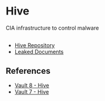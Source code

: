 # Hive

CIA infrastructure to control malware

##

- [Hive Repository](./hive-repository/)
- [Leaked Documents](./leaked-documents/)


## References

- [Vault 8 - Hive](https://wikileaks.org/vault8/#Hive)
- [Vault 7 - Hive](https://wikileaks.org/vault7/#Hive)
